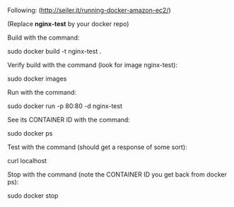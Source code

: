 Following: (http://seiler.it/running-docker-amazon-ec2/)

(Replace **nginx-test** by your docker repo)

Build with the command:

sudo docker build -t nginx-test .


Verify build with the command (look for image nginx-test):

sudo docker images


Run with the command:

sudo docker run -p 80:80 -d nginx-test


See its CONTAINER ID with the command:

sudo docker ps 


Test with the command (should get a response of some sort):

curl localhost


Stop with the command (note the CONTAINER ID you get back from docker ps):

sudo docker stop <CONTAINER ID>
